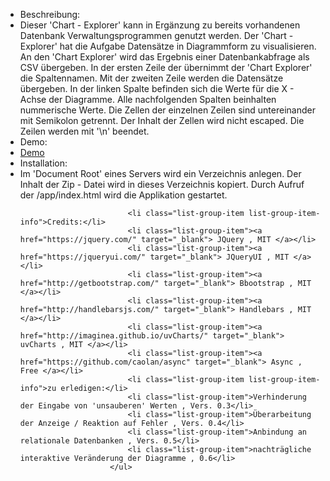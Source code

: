 <ul class="list-group">
                            <li class="list-group-item list-group-item-info">Beschreibung:</li>
                            <li class="list-group-item">
                                Dieser 'Chart - Explorer' kann in Ergänzung zu bereits vorhandenen Datenbank Verwaltungsprogrammen genutzt werden.
                                Der 'Chart - Explorer' hat die Aufgabe Datensätze in Diagrammform zu visualisieren.
                                An den 'Chart Explorer' wird das Ergebnis einer Datenbankabfrage als CSV übergeben.
                                In der ersten Zeile der übernimmt der 'Chart Explorer' die Spaltennamen.
                                Mit der zweiten Zeile werden die Datensätze übergeben. In der linken Spalte befinden sich die Werte für die X - Achse der Diagramme.
                                Alle nachfolgenden Spalten beinhalten nummerische Werte. Die Zellen der einzelnen Zeilen sind untereinander mit Semikolon getrennt.
                                Der Inhalt der Zellen wird nicht escaped.
                                Die Zeilen werden mit '\n' beendet.
                            </li>
                            <li class="list-group-item list-group-item-info">Demo:</li>
                            <li class="list-group-item"> <a href="http.//chart-explorer.stephankrauss.de">Demo</a> </li>
                            <li class="list-group-item list-group-item-info">Installation:</li>
                            <li class="list-group-item">
                                Im 'Document Root' eines Servers wird ein Verzeichnis anlegen.
                                Der Inhalt der Zip - Datei  wird in dieses Verzeichnis kopiert.
                                Durch Aufruf der /app/index.html wird die Applikation gestartet.
                            </li>

                            <li class="list-group-item list-group-item-info">Credits:</li>
                            <li class="list-group-item"><a href="https://jquery.com/" target="_blank"> JQuery , MIT </a></li>
                            <li class="list-group-item"><a href="https://jqueryui.com/" target="_blank"> JQueryUI , MIT </a></li>
                            <li class="list-group-item"><a href="http://getbootstrap.com/" target="_blank"> Bbootstrap , MIT </a></li>
                            <li class="list-group-item"><a href="http://handlebarsjs.com/" target="_blank"> Handlebars , MIT </a></li>
                            <li class="list-group-item"><a href="http://imaginea.github.io/uvCharts/" target="_blank"> uvCharts , MIT </a></li>
                            <li class="list-group-item"><a href="https://github.com/caolan/async" target="_blank"> Async , Free </a></li>
                            <li class="list-group-item list-group-item-info">zu erledigen:</li>
                            <li class="list-group-item">Verhinderung der Eingabe von 'unsauberen' Werten , Vers. 0.3</li>
                            <li class="list-group-item">Überarbeitung der Anzeige / Reaktion auf Fehler , Vers. 0.4</li>
                            <li class="list-group-item">Anbindung an relationale Datenbanken , Vers. 0.5</li>
                            <li class="list-group-item">nachträgliche interaktive Veränderung der Diagramme , 0.6</li>
                        </ul>
